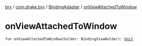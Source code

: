 [brv](../../index.md) / [com.drake.brv](../index.md) / [BindingAdapter](index.md) / [onViewAttachedToWindow](./on-view-attached-to-window.md)

# onViewAttachedToWindow

`fun onViewAttachedToWindow(holder: BindingViewHolder): `[`Unit`](https://kotlinlang.org/api/latest/jvm/stdlib/kotlin/-unit/index.html)